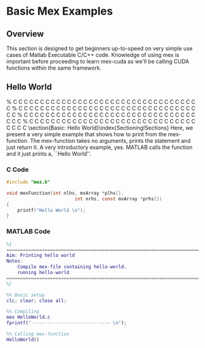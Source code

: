 # Basic Mex Examples

## Overview
This section is designed to get beginners up-to-speed on very simple use cases of Matlab Executable C/C++ code. Knowledge of using mex is important before proceeding to learn mex-cuda as we'll be calling CUDA functions within the same framework. 

## Hello World

% C C C C C C C C C C C C C C C C C C C C C C C C C C C C C C C C C C C
% C C C C C C C C C C C C C C C C C C C C C C C C C C C C C C C C C C C
% C C C C C C C C C C C C C C C C C C C C C C C C C C C C C C C C C C C
% C C C C C C C C C C C C C C C C C C C C C C C C C C C C C C C C C C C
\section{Basic: Hello World}\index{Sectioning!Sections}
Here, we present a very simple example that shows how to print from the mex-function. The mex-function takes no arguments, prints the statement and just return it. 
A very introductory example, yes. MATLAB calls the function and it just prints a, ``Hello World''. 

### C Code
```C
#include "mex.h"

void mexFunction(int nlhs, mxArray *plhs[], 
        				 int nrhs, const mxArray *prhs[])
{
    printf("Hello World \n");
}
```




### MATLAB Code
```Matlab
%{
=================================================================================
Aim: Printing hello world
Notes:
    Compile mex-file containing hello-world.
    running hello-world
=================================================================================
%}

%% Basic setup
clc; clear; close all;

%% Compiling
mex HelloWorld.c
fprintf("----------------------------- \n");

%% Calling mex-function
HelloWorld()

```

